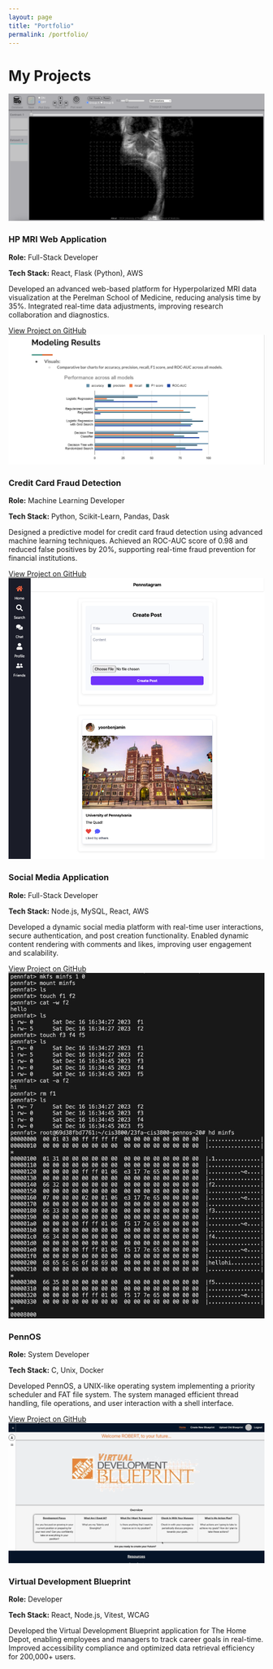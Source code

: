 ```yaml
---
layout: page
title: "Portfolio"
permalink: /portfolio/
---
```


# My Projects

<div class="project-grid">
  
  <div class="project-card">
    <img src="assets/images/hp-mri.png" alt="HP MRI Web Application" class="project-image">
    <h3>HP MRI Web Application</h3>
    <p><strong>Role:</strong> Full-Stack Developer</p>
    <p><strong>Tech Stack:</strong> React, Flask (Python), AWS</p>
    <p>Developed an advanced web-based platform for Hyperpolarized MRI data visualization at the Perelman School of Medicine, reducing analysis time by 35%. Integrated real-time data adjustments, improving research collaboration and diagnostics.</p>
    <a href="https://github.com/MEDCAP/hp-mri-web-app" class="button">View Project on GitHub</a>
  </div>
  
  <div class="project-card">
    <img src="assets/images/credit-fraud.png" alt="Credit Card Fraud Detection" class="project-image">
    <h3>Credit Card Fraud Detection</h3>
    <p><strong>Role:</strong> Machine Learning Developer</p>
    <p><strong>Tech Stack:</strong> Python, Scikit-Learn, Pandas, Dask</p>
    <p>Designed a predictive model for credit card fraud detection using advanced machine learning techniques. Achieved an ROC-AUC score of 0.98 and reduced false positives by 20%, supporting real-time fraud prevention for financial institutions.</p>
    <a href="https://github.com/yoonbenjamin/credit-card-fraud-prediction-model" class="button">View Project on GitHub</a>
  </div>

  <div class="project-card">
    <img src="assets/images/social-media-app.png" alt="Social Media Application" class="project-image">
    <h3>Social Media Application</h3>
    <p><strong>Role:</strong> Full-Stack Developer</p>
    <p><strong>Tech Stack:</strong> Node.js, MySQL, React, AWS</p>
    <p>Developed a dynamic social media platform with real-time user interactions, secure authentication, and post creation functionality. Enabled dynamic content rendering with comments and likes, improving user engagement and scalability.</p>
    <a href="https://github.com/upenn-nets-2120/project-nth-time-s-the-charm" class="button">View Project on GitHub</a>
  </div>

  <div class="project-card">
    <img src="assets/images/pennos.png" alt="PennOS" class="project-image">
    <h3>PennOS</h3>
    <p><strong>Role:</strong> System Developer</p>
    <p><strong>Tech Stack:</strong> C, Unix, Docker</p>
    <p>Developed PennOS, a UNIX-like operating system implementing a priority scheduler and FAT file system. The system managed efficient thread handling, file operations, and user interaction with a shell interface.</p>
    <a href="https://github.com/CIS548/23fa-cis3800-pennos-20" class="button">View Project on GitHub</a>
  </div>
  
  <div class="project-card">
    <img src="assets/images/virtual-blueprint.png" alt="Virtual Development Blueprint" class="project-image">
    <h3>Virtual Development Blueprint</h3>
    <p><strong>Role:</strong> Developer</p>
    <p><strong>Tech Stack:</strong> React, Node.js, Vitest, WCAG</p>
    <p>Developed the Virtual Development Blueprint application for The Home Depot, enabling employees and managers to track career goals in real-time. Improved accessibility compliance and optimized data retrieval efficiency for 200,000+ users.</p>
    <!-- <a href="https://github.com/yoonbenjamin/virtual-development-blueprint" class="button">View Project on GitHub</a> -->
  </div>

</div>
